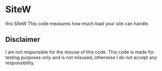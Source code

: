 # SiteW
this SİteW
This code measures how much load your site can handle.
## Disclaimer
I am not responsible for the misuse of this code. This code is made for testing purposes only and is not misused, otherwise I do not accept any responsibility.

